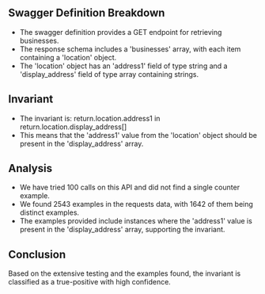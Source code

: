 ## Swagger Definition Breakdown
- The swagger definition provides a GET endpoint for retrieving businesses.
- The response schema includes a 'businesses' array, with each item containing a 'location' object.
- The 'location' object has an 'address1' field of type string and a 'display_address' field of type array containing strings.

## Invariant
- The invariant is: return.location.address1 in return.location.display_address[]
- This means that the 'address1' value from the 'location' object should be present in the 'display_address' array.

## Analysis
- We have tried 100 calls on this API and did not find a single counter example.
- We found 2543 examples in the requests data, with 1642 of them being distinct examples.
- The examples provided include instances where the 'address1' value is present in the 'display_address' array, supporting the invariant.

## Conclusion
Based on the extensive testing and the examples found, the invariant is classified as a true-positive with high confidence.
